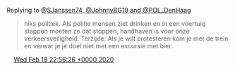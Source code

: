 Replying to [@SJanssen74, @JohnnyBG19 and @POL\_DenHaag](https://twitter.com/SJanssen74/status/1230165409644584963)

> niks politiek\. Als politie mensen ziet drinken en in een voertuig stappen moeten ze dat stoppen, handhaven is voor onze verkeersveiligheid\. Terzijde: Als je wilt protesteren kom je met de trein en verwar je je doel niet met een excursie met bier\.

<img src="../../media/tweet.ico" width="12" /> [Wed Feb 19 22:56:26 +0000 2020](https://twitter.com/DromerDenker/status/1230264912016035840)